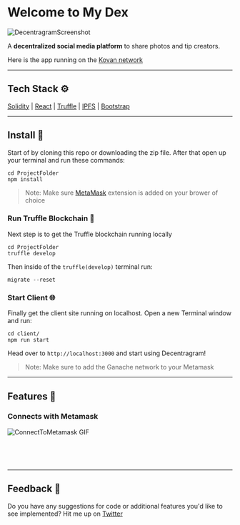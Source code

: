 # Welcome to My Dex

![DecentragramScreenshot](https://github.com/jacobvanschenck/decentragram/blob/main/GIFs/DecentragramScreenshot.png)

A **decentralized social media platform** to share photos and tip creators.

Here is the app running on the [Kovan network](https://decentragram-vs.netlify.app/)

---

## Tech Stack ⚙️

[Solidity](https://docs.soliditylang.org/en/v0.8.12/) | [React](https://reactjs.org/) | [Truffle](https://trufflesuite.com/) | [IPFS](https://ipfs.io/) | [Bootstrap](https://getbootstrap.com/) 

---

## Install 💾

Start of by cloning this repo or downloading the zip file.
After that open up your terminal and run these commands:

```
cd ProjectFolder
npm install
```
> Note: Make sure [MetaMask](https://metamask.io/) extension is added on your brower of choice

### Run Truffle Blockchain 🔗

Next step is to get the Truffle blockchain running locally

```
cd ProjectFolder
truffle develop
```

Then inside of the `truffle(develop)` terminal run:

```
migrate --reset
```

### Start Client 🌐

Finally get the client site running on localhost.
Open a new Terminal window and run:

```
cd client/
npm run start
```

Head over to `http://localhost:3000` and start using Decentragram!

> Note: Make sure to add the Ganache network to your Metamask

---

## Features 📼

### Connects with Metamask

![ConnectToMetamask GIF](https://github.com/jacobvanschenck/decentragram/blob/main/GIFs/connectmetamask.gif)

<p>&nbsp;</p>
<p>&nbsp;</p>

---

## Feedback 🤝

Do you have any suggestions for code or additional features you'd like to see implemented? Hit me up on [Twitter](https://twitter.com/JacobVanSchenck)

